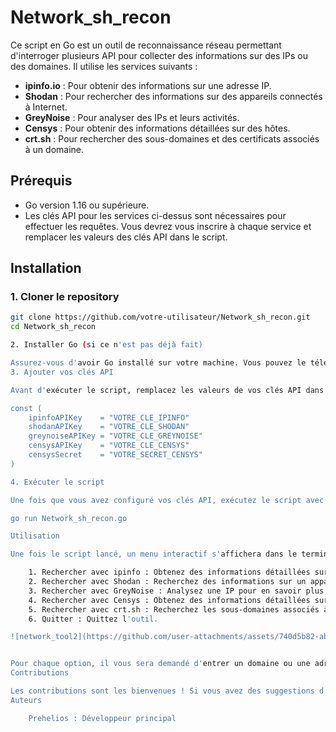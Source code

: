 # Network_sh_recon

Ce script en Go est un outil de reconnaissance réseau permettant d'interroger plusieurs API pour collecter des informations sur des IPs ou des domaines. Il utilise les services suivants :

- **ipinfo.io** : Pour obtenir des informations sur une adresse IP.
- **Shodan** : Pour rechercher des informations sur des appareils connectés à Internet.
- **GreyNoise** : Pour analyser des IPs et leurs activités.
- **Censys** : Pour obtenir des informations détaillées sur des hôtes.
- **crt.sh** : Pour rechercher des sous-domaines et des certificats associés à un domaine.

## Prérequis

- Go version 1.16 ou supérieure.
- Les clés API pour les services ci-dessus sont nécessaires pour effectuer les requêtes. Vous devrez vous inscrire à chaque service et remplacer les valeurs des clés API dans le script.

## Installation

### 1. Cloner le repository

```bash
git clone https://github.com/votre-utilisateur/Network_sh_recon.git
cd Network_sh_recon

2. Installer Go (si ce n'est pas déjà fait)

Assurez-vous d'avoir Go installé sur votre machine. Vous pouvez le télécharger et l'installer depuis le site officiel de Go.
3. Ajouter vos clés API

Avant d'exécuter le script, remplacez les valeurs de vos clés API dans le script network_tool.go à l'endroit suivant :

const (
    ipinfoAPIKey    = "VOTRE_CLE_IPINFO"
    shodanAPIKey    = "VOTRE_CLE_SHODAN"
    greynoiseAPIKey = "VOTRE_CLE_GREYNOISE"
    censysAPIKey    = "VOTRE_CLE_CENSYS"
    censysSecret    = "VOTRE_SECRET_CENSYS"
)

4. Exécuter le script

Une fois que vous avez configuré vos clés API, exécutez le script avec la commande suivante :

go run Network_sh_recon.go

Utilisation

Une fois le script lancé, un menu interactif s'affichera dans le terminal, offrant plusieurs options :

    1. Rechercher avec ipinfo : Obtenez des informations détaillées sur une adresse IP.
    2. Rechercher avec Shodan : Recherchez des informations sur un appareil connecté via Shodan.
    3. Rechercher avec GreyNoise : Analysez une IP pour en savoir plus sur ses activités avec GreyNoise.
    4. Rechercher avec Censys : Obtenez des informations détaillées sur un hôte via Censys.
    5. Rechercher avec crt.sh : Recherchez les sous-domaines associés à un domaine en utilisant crt.sh.
    6. Quitter : Quittez l'outil.

![network_tool2](https://github.com/user-attachments/assets/740d5b82-abfb-4802-81a4-ec81fc5a7454)


Pour chaque option, il vous sera demandé d'entrer un domaine ou une adresse IP à analyser. Vous pourrez ensuite choisir d'enregistrer les résultats dans un fichier texte.
Contributions

Les contributions sont les bienvenues ! Si vous avez des suggestions d'améliorations ou si vous avez corrigé un bug, n'hésitez pas à soumettre une pull request.
Auteurs

    Prehelios : Développeur principal
